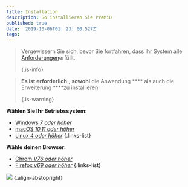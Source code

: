 ```yaml
---
title: Installation
description: So installieren Sie PreMiD
published: true
date: '2019-10-06T01: 23: 00.527Z'
tags:
---
```


> Vergewissern Sie sich, bevor Sie fortfahren, dass Ihr System alle [Anforderungen](/install/requirements)erfüllt. 
> 
> {.is-info}

> **Es ist erforderlich** , **sowohl** die Anwendung **** als auch die Erweiterung ****zu installieren! 
> 
> {.is-warning}

**Wählen Sie Ihr Betriebssystem:**
- [Windows *7 oder höher*](/install/windows)
- [macOS *10.11 oder höher*](/install/macos)
- [Linux *4 oder höher*](/install/linux)
{.links-list}

**Wähle deinen Browser:**
- [Chrom *V76 oder höher*](/install/chromium)
- [Firefox *v69 oder höher*](/install/firefox)
{.links-list}

![](https://a.icons8.com/ajlQdsfa/FZhYWV/svg.svg) {.align-abstopright}